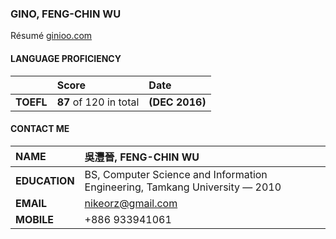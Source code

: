 ### GINO, FENG-CHIN WU 

Résumé  [ginioo.com](https://ginioo.com/)

#### LANGUAGE PROFICIENCY
 
|     | Score | Date |
| --- | :--- | :--- |
| **TOEFL** | **87** of 120 in total | **(DEC 2016)** |


#### CONTACT ME
| **NAME** | 吳灃晉, FENG-CHIN WU |
| :--- | :--- |
| **EDUCATION** | BS, Computer Science and Information Engineering, Tamkang University — 2010 |
| **EMAIL** | nikeorz@gmail.com |
| **MOBILE** | +886 933941061 |
